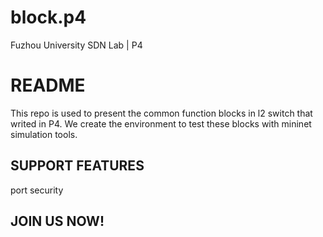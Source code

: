 # block.p4
Fuzhou University SDN Lab | P4

# README

This repo is used to present the common function blocks in l2 switch that writed in P4.
We create the environment to test these blocks with mininet simulation tools.

## SUPPORT FEATURES

port security


## JOIN US NOW!
